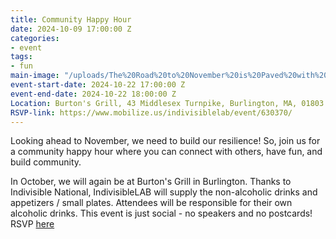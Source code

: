 ```yaml
---
title: Community Happy Hour
date: 2024-10-09 17:00:00 Z
categories:
- event
tags:
- fun
main-image: "/uploads/The%20Road%20to%20November%20is%20Paved%20with%20Community%20Happy%20hours!-a719d9.jpg"
event-start-date: 2024-10-22 17:00:00 Z
event-end-date: 2024-10-22 18:00:00 Z
Location: Burton's Grill, 43 Middlesex Turnpike, Burlington, MA, 01803
RSVP-link: https://www.mobilize.us/indivisiblelab/event/630370/
---
```


Looking ahead to November, we need to build our resilience! So, join us for a community happy hour where you can connect with others, have fun, and build community. 

In October, we will again be at Burton's Grill in Burlington. Thanks to Indivisible National, IndivisibleLAB will supply the non-alcoholic drinks and appetizers / small plates. Attendees will be responsible for their own alcoholic drinks. This event is just social - no speakers and no postcards! RSVP [here](https://www.mobilize.us/indivisiblelab/event/630370/)